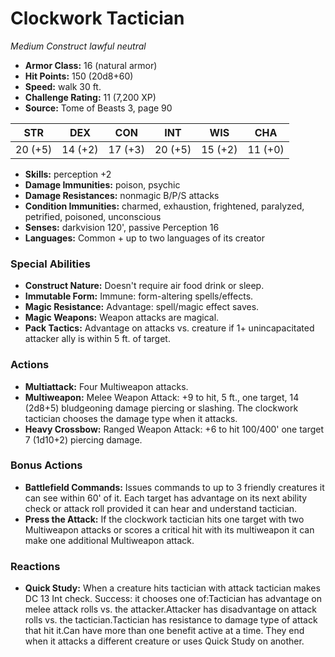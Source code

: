 # Clockwork Tactician

*Medium* *Construct* *lawful neutral*

- **Armor Class:** 16 (natural armor)
- **Hit Points:** 150 (20d8+60)
- **Speed:** walk 30 ft.
- **Challenge Rating:** 11 (7,200 XP)
- **Source:** Tome of Beasts 3, page 90

| STR | DEX | CON | INT | WIS | CHA |
| --- | --- | --- | --- | --- | --- |
| 20 (+5) | 14 (+2) | 17 (+3) | 20 (+5) | 15 (+2) | 11 (+0) |

- **Skills:** perception +2
- **Damage Immunities:** poison, psychic
- **Damage Resistances:** nonmagic B/P/S attacks
- **Condition Immunities:** charmed, exhaustion, frightened, paralyzed, petrified, poisoned, unconscious
- **Senses:** darkvision 120', passive Perception 16
- **Languages:** Common + up to two languages of its creator

### Special Abilities

- **Construct Nature:** Doesn't require air food drink or sleep.
- **Immutable Form:** Immune: form-altering spells/effects.
- **Magic Resistance:** Advantage: spell/magic effect saves.
- **Magic Weapons:** Weapon attacks are magical.
- **Pack Tactics:** Advantage on attacks vs. creature if 1+ unincapacitated attacker ally is within 5 ft. of target.

### Actions

- **Multiattack:** Four Multiweapon attacks.
- **Multiweapon:** Melee Weapon Attack: +9 to hit, 5 ft., one target, 14 (2d8+5) bludgeoning damage piercing or slashing. The clockwork tactician chooses the damage type when it attacks.
- **Heavy Crossbow:** Ranged Weapon Attack: +6 to hit 100/400' one target 7 (1d10+2) piercing damage.

### Bonus Actions

- **Battlefield Commands:** Issues commands to up to 3 friendly creatures it can see within 60' of it. Each target has advantage on its next ability check or attack roll provided it can hear and understand tactician.
- **Press the Attack:** If the clockwork tactician hits one target with two Multiweapon attacks or scores a critical hit with its multiweapon it can make one additional Multiweapon attack.

### Reactions

- **Quick Study:** When a creature hits tactician with attack tactician makes DC 13 Int check. Success: it chooses one of:Tactician has advantage on melee attack rolls vs. the attacker.Attacker has disadvantage on attack rolls vs. the tactician.Tactician has resistance to damage type of attack that hit it.Can have more than one benefit active at a time. They end when it attacks a different creature or uses Quick Study on another.


